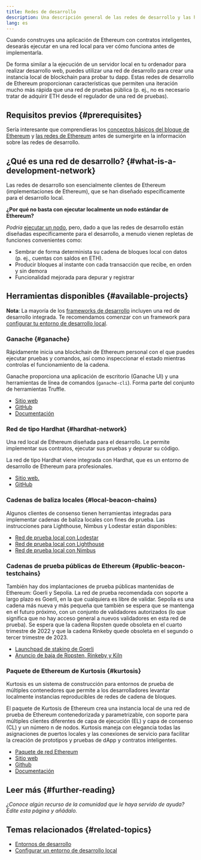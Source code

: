 ```yaml
---
title: Redes de desarrollo
description: Una descripción general de las redes de desarrollo y las herramientas disponibles para ayudar a construir aplicaciones de Ethereum.
lang: es
---
```


Cuando construyes una aplicación de Ethereum con contratos inteligentes, desearás ejecutar en una red local para ver cómo funciona antes de implementarla.

De forma similar a la ejecución de un servidor local en tu ordenador para realizar desarrollo web, puedes utilizar una red de desarrollo para crear una instancia local de blockchain para probar tu dapp. Estas redes de desarrollo de Ethereum proporcionan características que permiten una iteración mucho más rápida que una red de pruebas pública (p. ej., no es necesario tratar de adquirir ETH desde el regulador de una red de pruebas).

## Requisitos previos {#prerequisites}

Sería interesante que comprendieras los [conceptos básicos del bloque de Ethereum](/developers/docs/ethereum-stack/) y [las redes de Ethereum](/developers/docs/networks/) antes de sumergirte en la información sobre las redes de desarrollo.

## ¿Qué es una red de desarrollo? {#what-is-a-development-network}

Las redes de desarrollo son esencialmente clientes de Ethereum (implementaciones de Ethereum), que se han diseñado específicamente para el desarrollo local.

**¿Por qué no basta con ejecutar localmente un nodo estándar de Ethereum?**

_Podría_ [ejecutar un nodo](/developers/docs/nodes-and-clients/#running-your-own-node), pero, dado a que las redes de desarrollo están diseñadas específicamente para el desarrollo, a menudo vienen repletas de funciones convenientes como:

- Sembrar de forma determinista su cadena de bloques local con datos (p. ej., cuentas con saldos en ETH).
- Producir bloques al instante con cada transacción que recibe, en orden y sin demora
- Funcionalidad mejorada para depurar y registrar

## Herramientas disponibles {#available-projects}

**Nota**: La mayoría de los [frameworks de desarrollo](/developers/docs/frameworks/) incluyen una red de desarrollo integrada. Te recomendamos comenzar con un framework para [configurar tu entorno de desarrollo local](/developers/local-environment/).

### Ganache {#ganache}

Rápidamente inicia una blockchain de Ethereum personal con el que puedes ejecutar pruebas y comandos, así como inspeccionar el estado mientras controlas el funcionamiento de la cadena.

Ganache proporciona una aplicación de escritorio (Ganache UI) y una herramientas de línea de comandos (`ganache-cli`). Forma parte del conjunto de herramientas Truffle.

- [Sitio web](https://www.trufflesuite.com/ganache)
- [GitHub](https://github.com/trufflesuite/ganache)
- [Documentación](https://www.trufflesuite.com/docs/ganache/overview)

### Red de tipo Hardhat {#hardhat-network}

Una red local de Ethereum diseñada para el desarrollo. Le permite implementar sus contratos, ejecutar sus pruebas y depurar su código.

La red de tipo Hardhat viene integrada con Hardhat, que es un entorno de desarrollo de Ethereum para profesionales.

- [Sitio web.](https://hardhat.org/)
- [GitHub](https://github.com/nomiclabs/hardhat)

### Cadenas de baliza locales {#local-beacon-chains}

Algunos clientes de consenso tienen herramientas integradas para implementar cadenas de baliza locales con fines de prueba. Las instrucciones para Lighthouse, Nimbus y Lodestar están disponibles:

- [Red de prueba local con Lodestar](https://chainsafe.github.io/lodestar/usage/local/)
- [Red de prueba local con Lighthouse](https://lighthouse-book.sigmaprime.io/setup.html#local-testnets)
- [Red de prueba local con Nimbus](https://github.com/status-im/nimbus-eth1/blob/master/fluffy/docs/local_testnet.md)

### Cadenas de prueba públicas de Ethereum {#public-beacon-testchains}

También hay dos implantaciones de prueba públicas mantenidas de Ethereum: Goerli y Sepolia. La red de prueba recomendada con soporte a largo plazo es Goerli, en la que cualquiera es libre de validar. Sepolia es una cadena más nueva y más pequeña que también se espera que se mantenga en el futuro próximo, con un conjunto de validadores autorizados (lo que significa que no hay acceso general a nuevos validadores en esta red de prueba). Se espera que la cadena Ropsten quede obsoleta en el cuarto trimestre de 2022 y que la cadena Rinkeby quede obsoleta en el segundo o tercer trimestre de 2023.

- [Launchpad de staking de Goerli](https://goerli.launchpad.ethereum.org/)
- [Anuncio de baja de Ropsten, Rinkeby y Kiln](https://blog.ethereum.org/2022/06/21/testnet-deprecation)

### Paquete de Ethereum de Kurtosis {#kurtosis}

Kurtosis es un sistema de construcción para entornos de prueba de múltiples contenedores que permite a los desarrolladores levantar localmente instancias reproducibles de redes de cadena de bloques.

El paquete de Kurtosis de Ethereum crea una instancia local de una red de prueba de Ethereum contenedorizada y parametrizable, con soporte para múltiples clientes diferentes de capa de ejecución (EL) y capa de consenso (CL) y un número n de nodos. Kurtosis maneja con elegancia todas las asignaciones de puertos locales y las conexiones de servicio para facilitar la creación de prototipos y pruebas de dApp y contratos inteligentes.

- [Paquete de red Ethereum](https://github.com/kurtosis-tech/eth-network-package)
- [Sitio web](https://www.kurtosis.com/)
- [Github](https://github.com/kurtosis-tech/kurtosis)
- [Documentación](https://docs.kurtosis.com/)

## Leer más {#further-reading}

_¿Conoce algún recurso de la comunidad que le haya servido de ayuda? Edite esta página y añádalo._

## Temas relacionados {#related-topics}

- [Entornos de desarrollo](/developers/docs/frameworks/)
- [Configurar un entorno de desarrollo local](/developers/local-environment/)
